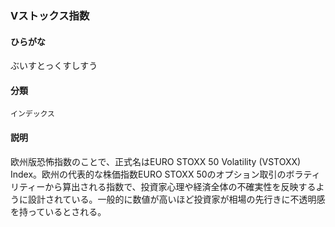 <div style="display:none;">

## [あ行](securities-terms?id=あ行)
## [か行](securities-terms?id=か行)
## [さ行](securities-terms?id=さ行)
## [た行](securities-terms?id=た行)
## [な行](securities-terms?id=な行)
## [は行](securities-terms?id=は行)
## [ま行](securities-terms?id=ま行)
## [や行](securities-terms?id=や行)
## [ら行](securities-terms?id=ら行)
## [わ行](securities-terms?id=わ行)
## [英数字・記号](securities-terms?id=英数字・記号)

</div>

### Vストックス指数

#### ひらがな

ぶいすとっくすしすう

#### 分類

`インデックス`

#### 説明

欧州版恐怖指数のことで、正式名はEURO STOXX 50 Volatility (VSTOXX) Index。欧州の代表的な株価指数EURO STOXX 50のオプション取引のボラティリティーから算出される指数で、投資家心理や経済全体の不確実性を反映するように設計されている。一般的に数値が高いほど投資家が相場の先行きに不透明感を持っているとされる。

